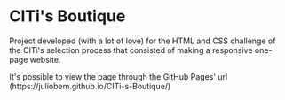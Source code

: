 <h1>CITi's Boutique</h1>

<p>Project developed (with a lot of love) for the HTML and CSS challenge of the CITi's selection process that consisted of making a responsive one-page website.</p>
<p>It's possible to view the page through the GitHub Pages' url (https://juliobem.github.io/CITi-s-Boutique/)</p>
